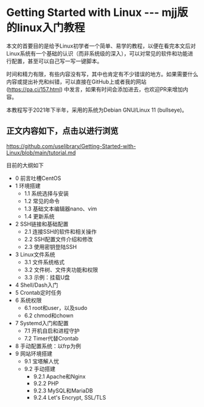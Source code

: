 # Getting Started with Linux --- mjj版的linux入门教程

 本文的首要目的是给予Linux初学者一个简单、易学的教程，以便在看完本文后对Linux系统有一个基础的认识（而非系统级的深入），可以对常见的软件和功能进行配置，甚至可以自己写一写一键脚本。

时间和精力有限，有些内容没有写，其中也肯定有不少错误的地方。如果需要什么内容或提出补充和纠错，可以直接在GitHub上或者我的网站 (https://pa.ci/157.html) 中发言，如果有时间会添加进去，也欢迎PR来增加内容。

本教程写于2021年下半年，采用的系统为Debian GNU/Linux 11 (bullseye)。



## 正文内容如下，点击以进行浏览
https://github.com/uselibrary/Getting-Started-with-Linux/blob/main/tutorial.md

目前的大纲如下



- 0 前言吐槽CentOS
- 1 环境搭建
  - 1.1 系统选择与安装
  - 1.2 常见的命令
  - 1.3 基础文本编辑器nano、vim
  - 1.4 更新系统
- 2 SSH链接和基础配置
  - 2.1 连接SSH的软件和相关操作
  - 2.2 SSH配置文件介绍和修改
  - 2.3 使用密钥登陆SSH
- 3 Linux文件系统
  - 3.1 文件系统格式
  - 3.2 文件树、文件夹功能和权限
  - 3.3 示例：挂载U盘
- 4 Shell/Dash入门
- 5 Crontab定时任务
- 6 系统权限
  - 6.1 root和user，以及sudo
  - 6.2 chmod和chown
- 7 Systemd入门和配置
  - 7.1 开机自启和进程守护
  - 7.2 Timer代替Crontab
- 8 手动配置系统：以frp为例
- 9 网站环境搭建
  - 9.1 宝塔解人忧
  - 9.2 手动搭建
    - 9.2.1 Apache和Nginx
    - 9.2.2 PHP
    - 9.2.3 MySQL和MariaDB
    - 9.2.4 Let's Encrypt, SSL/TLS
